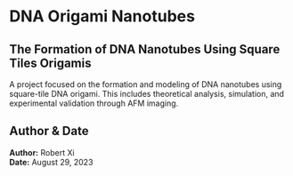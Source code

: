 # DNA Origami Nanotubes
## The Formation of DNA Nanotubes Using Square Tiles Origamis

A project focused on the formation and modeling of DNA nanotubes using square-tile DNA origami. This includes theoretical analysis, simulation, and experimental validation through AFM imaging.

## Author & Date

**Author:** Robert Xi  
**Date:** August 29, 2023
